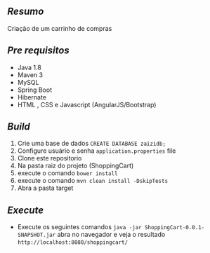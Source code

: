 ## *Resumo*
Criação de um carrinho de compras

## *Pre requisitos*
* Java 1.8
* Maven 3
* MySQL
* Spring Boot
* Hibernate
* HTML , CSS e Javascript (AngularJS/Bootstrap)

## *Build*
1. Crie uma base de dados ```CREATE DATABASE zaizidb;```
2. Configure usuário e senha ```application.properties``` file
3. Clone este repositorio
4. Na pasta raiz do projeto (ShoppingCart)
5. execute o comando ```bower install```
6. execute o comando ```mvn clean install -DskipTests```
7. Abra a pasta target

## *Execute*
* Execute os seguintes comandos
```java -jar ShoppingCart-0.0.1-SNAPSHOT.jar```
abra no navegador e veja o resultado ```http://localhost:8080/shoppingcart/```
